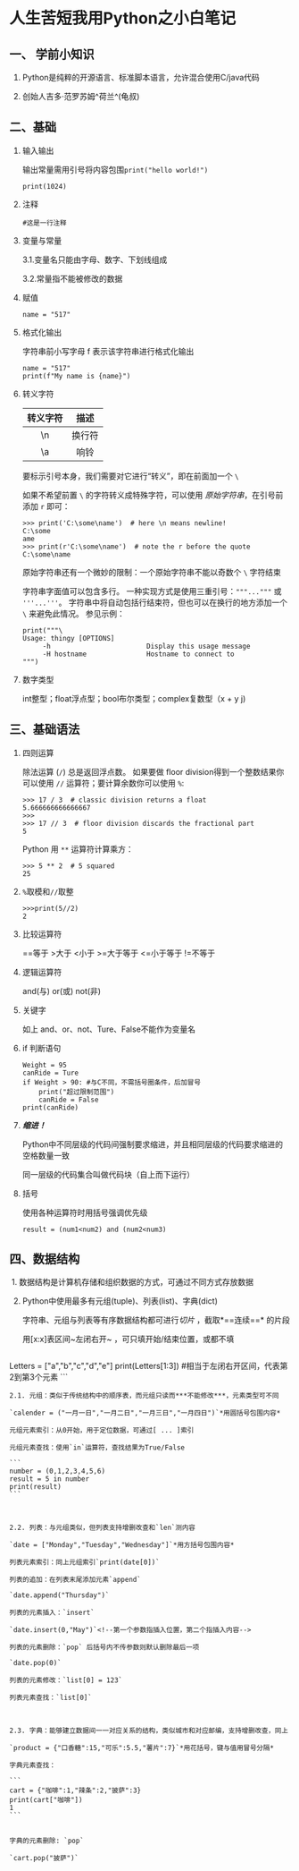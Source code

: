 # 人生苦短我用Python之小白笔记

## 一、 学前小知识

1. Python是纯粹的开源语言、标准脚本语言，允许混合使用C/java代码

2. 创始人吉多·范罗苏姆^荷兰^(龟叔)

   

## 二、基础

1. 输入输出

   输出常量需用引号将内容包围`print("hello world!")`

   ```
   print(1024)
   ```

2. 注释

   ```
   #这是一行注释
   ```

3. 变量与常量

   3.1.变量名只能由字母、数字、下划线组成

   <!--不能以数字开头；不能包含空格；大小写敏感-->

   3.2.常量指不能被修改的数据

4. 赋值

   ```
   name = "517"
   ```

5. 格式化输出

   字符串前小写字母 f 表示该字符串进行格式化输出

   ```
   name = "517"
   print(f"My name is {name}")
   ```

6. 转义字符

   | 转义字符 |  描述  |
   | :------: | :----: |
   |    \n    | 换行符 |
   |    \a    |  响铃  |

   要标示引号本身，我们需要对它进行“转义”，即在前面加一个 `\`

   如果不希望前置 `\` 的字符转义成特殊字符，可以使用 *原始字符串*，在引号前添加 `r` 即可：

   ```
   >>> print('C:\some\name')  # here \n means newline!
   C:\some
   ame
   >>> print(r'C:\some\name')  # note the r before the quote
   C:\some\name
   ```

   原始字符串还有一个微妙的限制：一个原始字符串不能以奇数个 `\` 字符结束

   字符串字面值可以包含多行。 一种实现方式是使用三重引号：`"""..."""` 或 `'''...'''`。 字符串中将自动包括行结束符，但也可以在换行的地方添加一个 `\` 来避免此情况。 参见示例：

   ```
   print("""\
   Usage: thingy [OPTIONS]
        -h                        Display this usage message
        -H hostname               Hostname to connect to
   """)
   ```
   
7. 数字类型

   int整型；float浮点型；bool布尔类型；complex复数型（x + y j)
   
   

## 三、基础语法

1. 四则运算

   除法运算 (`/`) 总是返回浮点数。 如果要做 floor division得到一个整数结果你可以使用 `//` 运算符；要计算余数你可以使用 `%`:

   ```
   >>> 17 / 3  # classic division returns a float
   5.666666666666667
   >>>
   >>> 17 // 3  # floor division discards the fractional part
   5
   ```

   Python 用 `**` 运算符计算乘方：

   ```
   >>> 5 ** 2  # 5 squared
   25
   ```

2. `%`取模和`//`取整

   ```
   >>>print(5//2)
   2
   ```

3. 比较运算符

   ==等于   >大于   <小于   >=大于等于   <=小于等于  !=不等于

4. 逻辑运算符

   and(与)  or(或)  not(非)

5. 关键字

   如上 and、or、not、Ture、False不能作为变量名

6. if 判断语句

   ```
   Weight = 95
   canRide = Ture
   if Weight > 90: #与C不同，不需括号圈条件，后加冒号
       print("超过限制范围")
       canRide = False
   print(canRide)
   ```

7. ***缩进！***

   Python中不同层级的代码间强制要求缩进，并且相同层级的代码要求缩进的空格数量一致   

   同一层级的代码集合叫做代码块（自上而下运行）

8. 括号

   使用各种运算符时用括号强调优先级

   `result = (num1<num2) and (num2<num3)`



## 四、数据结构

​	1. 数据结构是计算机存储和组织数据的方式，可通过不同方式存放数据

 2. Python中使用最多有元组(tuple)、列表(list)、字典(dict)

    字符串、元组与列表等有序数据结构都可进行*切片* ，截取*==连续==* 的片段

    用[x:x]表区间~左闭右开~ <!--（第一位以0开始）-->，可只填开始/结束位置，或都不填

    ```
Letters = ["a","b","c","d","e"]
    print(Letters[1:3]) #相当于左闭右开区间，代表第2到第3个元素
    ```
    
    
    
    2.1. 元组：类似于传统结构中的顺序表，而元组只读而***不能修改***，元素类型可不同
    
    `calender = ("一月一日","一月二日","一月三日","一月四日")`*用圆括号包围内容*
    
    元组元素索引：从0开始，用于定位数据，可通过[ ... ]索引
    
    元组元素查找：使用`in`运算符，查找结果为True/False
    
    ```
    number = (0,1,2,3,4,5,6)
    result = 5 in number
    print(result)
    ```
    
    
    
    2.2. 列表：与元组类似，但列表支持增删改查和`len`测内容
    
    `date = ["Monday","Tuesday","Wednesday"]`*用方括号包围内容*
    
    列表元素索引：同上元组索引`print(date[0])`
    
    列表的追加：在列表末尾添加元素`append`
    
    `date.append("Thursday")`
    
    列表的元素插入：`insert`
    
    `date.insert(0,"May")`<!--第一个参数指插入位置，第二个指插入内容-->
    
    列表的元素删除：`pop` 后括号内不传参数则默认删除最后一项
    
    `date.pop(0)`
    
    列表的元素修改：`list[0] = 123`
    
    列表元素查找：`list[0]`
    
    
    
    2.3. 字典：能够建立数据间一一对应关系的结构，类似城市和对应邮编，支持增删改查，同上
    
    `product = {"口香糖":15,"可乐":5.5,"薯片":7}`*用花括号，键与值用冒号分隔*
    
    字典元素查找：
    
    ```
    cart = {"咖啡":1,"辣条":2,"披萨":3}
    print(cart["咖啡"])
    1
    ```
    
    
    字典的元素删除: `pop`
    
    `cart.pop("披萨")`